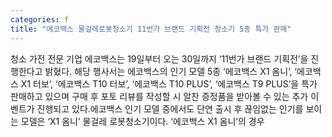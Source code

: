 ```yaml
---
categories: f
title: "에코백스 물걸레로봇청소기 11번가 브랜드 기획전 청소기 5종 특가 판매"
---
```

청소 가전 전문 기업 에코백스는 19일부터 오는 30일까지 ‘11번가 브랜드 기획전’을 진행한다고 밝혔다. 해당 행사서는 에코백스의 인기 모델 5종 ‘에코백스 X1 옴니’, ‘에코백스 X1 터보’, ‘에코백스 T10 터보’, ‘에코백스 T10 PLUS’, ‘에코백스 T9 PLUS’을 특가 판매하고 있으며 구매 후 포토 리뷰를 작성할 시 알찬 증정품을 받아볼 수 있는 추가 이벤트가 진행되고 있다.에코백스 인기 모델 중에서도 단연 출시 후 끊임없는 인기를 보이는 모델은 ‘X1 옴니’ 물걸레 로봇청소기이다. ‘에코백스 X1 옴니’의 경우